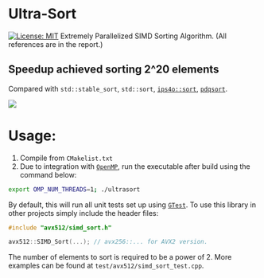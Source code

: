# Ultra-Sort
[![License: MIT](https://img.shields.io/badge/License-MIT-yellow.svg)](https://opensource.org/licenses/MIT)
Extremely Parallelized SIMD Sorting Algorithm.
(All references are in the report.)

## Speedup achieved sorting 2^20 elements
Compared with `std::stable_sort`, `std::sort`, [`ips4o::sort`](https://github.com/SaschaWitt/ips4o), [`pdqsort`](https://github.com/orlp/pdqsort).

![](https://image.ibb.co/fnygES/analysis_AVX512_speedup.png)


# Usage:
1. Compile from `CMakelist.txt`
2. Due to integration with [`OpenMP`](http://www.openmp.org), run the executable after build using the command below:
```bash
export OMP_NUM_THREADS=1; ./ultrasort
```
By default, this will run all unit tests set up using [`GTest`](https://github.com/google/googletest).
To use this library in other projects simply include the header files:
```c++
#include "avx512/simd_sort.h"

avx512::SIMD_Sort(...); // avx256::... for AVX2 version.
```
The number of elements to sort is required to be a power of 2. More examples can be found at `test/avx512/simd_sort_test.cpp`.
